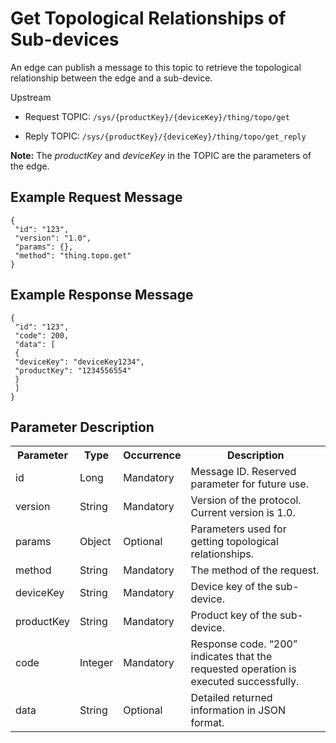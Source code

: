 # Get Topological Relationships of Sub-devices

An edge can publish a message to this topic to retrieve the topological relationship between the edge and a sub-device.

Upstream
- Request TOPIC: `/sys/{productKey}/{deviceKey}/thing/topo/get`

- Reply TOPIC: `/sys/{productKey}/{deviceKey}/thing/topo/get_reply`

**Note:** The *productKey* and *deviceKey* in the TOPIC are the parameters of the edge.

## Example Request Message

```
{
 "id": "123",
 "version": "1.0",
 "params": {},
 "method": "thing.topo.get"
}

```

## Example Response Message

```
{
 "id": "123",
 "code": 200,
 "data": [
 {
 "deviceKey": "deviceKey1234",
 "productKey": "1234556554"
 }
 ]
}

```

## Parameter Description

<table>
  <tr>
    <th>Parameter</th>
    <th>Type</th>
    <th>Occurrence</th>
    <th>Description</th>
  </tr>
  <tr>
    <td>id</td>
    <td>Long</td>
    <td>Mandatory</td>
    <td>Message ID. Reserved parameter for future use.</td>
  </tr>
  <tr>
    <td>version</td>
    <td>String</td>
    <td>Mandatory</td>
    <td>Version of the protocol. Current version is 1.0.</td>
  </tr>
  <tr>
    <td>params</td>
    <td>Object</td>
    <td>Optional</td>
    <td>Parameters used for getting topological relationships.</td>
  </tr>
  <tr>
    <td>method</td>
    <td>String</td>
    <td>Mandatory</td>
    <td>The method of the request.</td>
  </tr>
  <tr>
    <td>deviceKey</td>
    <td>String</td>
    <td>Mandatory</td>
    <td>Device key of the sub-device.</td>
  </tr>
  <tr>
    <td>productKey</td>
    <td>String</td>
    <td>Mandatory</td>
    <td>Product key of the sub-device.</td>
  </tr>
  <tr>
    <td>code</td>
    <td>Integer</td>
    <td>Mandatory</td>
    <td>Response code. &ldquo;200&rdquo; indicates that the requested operation is executed successfully.</td>
  </tr>
  <tr>
    <td>data </td>
    <td>String </td>
    <td>Optional</td>
    <td>Detailed returned information in JSON format. </td>
  </tr>
</table>
